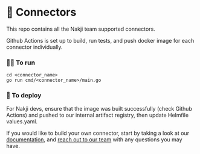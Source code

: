 # 🐙 Connectors
This repo contains all the Nakji team supported connectors.

Github Actions is set up to build, run tests, and push docker image for each connector individually.

### 🏃‍♀️ To run
```
cd <connector_name>
go run cmd/<connector_name>/main.go
```

### 🚀 To deploy
For Nakji devs, ensure that the image was built successfully (check Github Actions) and pushed to our internal artifact registry, then update Helmfile values.yaml. 

If you would like to build your own connector, start by taking a look at our [documentation](https://docs.nakji.network/docs/intro), and [reach out to our team](mailto:hello@nakji.network) with any questions you may have.
